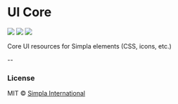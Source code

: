 # UI Core
![][bower-badge] [![][bowerdeps-badge]][bowerdeps-url] [![][npmdevdeps-badge]][npmdevdeps-url]

Core UI resources for Simpla elements (CSS, icons, etc.)

--

### License

MIT © [Simpla International](admin@simpla.io)

[bower-badge]: https://img.shields.io/bower/v/sm-ui-core.svg
[bowerdeps-badge]: https://img.shields.io/gemnasium/SimplaElements/sm-ui-core.svg
[bowerdeps-url]: https://gemnasium.com/bower/sm-ui-core
[npmdevdeps-badge]: https://img.shields.io/david/dev/SimplaElements/sm-ui-core.svg?theme=shields.io
[npmdevdeps-url]: https://david-dm.org/SimplaElements/sm-ui-core#info=devDependencies
